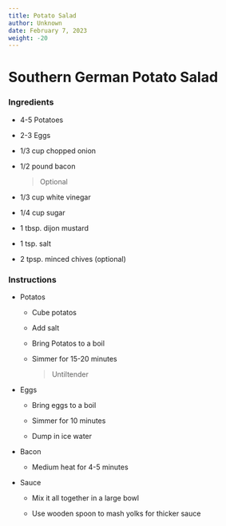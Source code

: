 ```yaml
---
title: Potato Salad
author: Unknown
date: February 7, 2023
weight: -20
---
```


# Southern German Potato Salad

### Ingredients

- 4-5 Potatoes

- 2-3 Eggs

- 1/3 cup chopped onion

- 1/2 pound bacon
    
    > Optional

- 1/3 cup white vinegar

- 1/4 cup sugar

- 1 tbsp. dijon mustard

- 1 tsp. salt

- 2 tpsp. minced chives (optional)

### Instructions

- Potatos

    - Cube potatos

    - Add salt

    - Bring Potatos to a boil

    - Simmer for 15-20 minutes
    
        > Untiltender

- Eggs

    - Bring eggs to a boil

    - Simmer for 10 minutes

    - Dump in ice water

- Bacon

    - Medium heat for 4-5 minutes

- Sauce

    - Mix it all together in a large bowl

    - Use wooden spoon to mash yolks for thicker sauce

